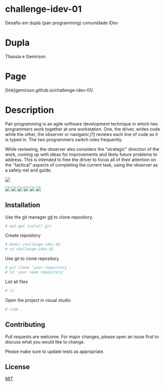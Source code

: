 # challenge-idev-01
Desafio em dupla (pair programming)  comunidade IDev

# Dupla
Thassia e Gemirson

# Page
[link]gemirson.github.io/challenge-idev-01/.

# Description
Pair programming is an agile software development technique in which two programmers work together at one workstation. One, the driver, writes code while the other, the observer or navigator,[1] reviews each line of code as it is typed in. The two programmers switch roles frequently.

While reviewing, the observer also considers the "strategic" direction of the work, coming up with ideas for improvements and likely future problems to address. This is intended to free the driver to focus all of their attention on the "tactical" aspects of completing the current task, using the observer as a safety net and guide. 

![](https://medium.com/@weblab_tech/pair-programming-guide-a76ca43ff389)


![](https://img.shields.io/github/stars/pandao/editor.md.svg) ![](https://img.shields.io/github/forks/pandao/editor.md.svg) ![](https://img.shields.io/github/tag/pandao/editor.md.svg) ![](https://img.shields.io/github/release/pandao/editor.md.svg) ![](https://img.shields.io/github/issues/pandao/editor.md.svg) ![](https://img.shields.io/bower/v/editor.md.svg)

## Installation

Use the git manager [git](https://git-scm.com/downloads) to clone repository.
```bash
# apt-get install git
```
Create repository
```bash
# mkdir challenge-idev-01
# cd challenge-idev-01
```
Use git to clone repository 
```bash
# git clone 'your repository
# cd 'your name repository'
```
List all files 
```bash
# ls  
```
Open the project in visual studio
```bash
# code . 
```

## Contributing
Pull requests are welcome. For major changes, please open an issue first to discuss what you would like to change.

Please make sure to update tests as appropriate.

## License
[MIT](https://choosealicense.com/licenses/mit/)
